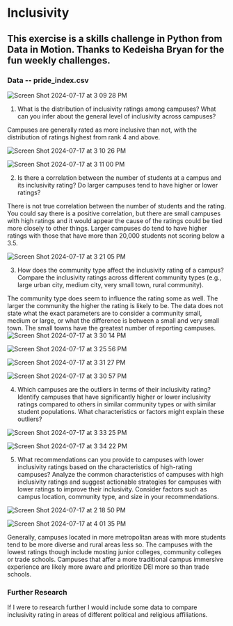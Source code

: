 # Inclusivity
## This exercise is a skills challenge in Python from Data in Motion. Thanks to Kedeisha Bryan for the fun weekly challenges. 

### Data -- pride_index.csv
![Screen Shot 2024-07-17 at 3 09 28 PM](https://github.com/user-attachments/assets/38bf60ea-a16a-4ceb-ac4f-e5557f1f2126)


1. What is the distribution of inclusivity ratings among campuses? What can you infer about the general level of inclusivity across campuses?
   
Campuses are generally rated as more inclusive than not, with the distribution of ratings highest from rank 4 and above.

![Screen Shot 2024-07-17 at 3 10 26 PM](https://github.com/user-attachments/assets/d607be00-7774-4608-b5a9-7af39068e251)

![Screen Shot 2024-07-17 at 3 11 00 PM](https://github.com/user-attachments/assets/6a0713a7-5eb5-4c6b-9cec-f2ca7cd80bca)


2. Is there a correlation between the number of students at a campus and its inclusivity rating? Do larger campuses tend to have higher or lower ratings?

There is not true correlation between the number of students and the rating. You could say there is a positive correlation, but there are small campuses with high ratings and it would appear the cause of the ratings could be tied more closely to other things. Larger campuses do tend to have higher ratings with those that have more than 20,000 students not scoring below a 3.5. 

![Screen Shot 2024-07-17 at 3 21 05 PM](https://github.com/user-attachments/assets/d1074a98-5b49-44cc-a497-76c32d368613)
   
3. How does the community type affect the inclusivity rating of a campus? Compare the inclusivity ratings across different community types (e.g., large urban city, medium city, very small town, rural community).

The community type does seem to influence the rating some as well. The larger the community the higher the rating is likely to be. The data does not state what the exact parameters are to consider a community small, medium or large, or what the difference is between a small and very small town. The small towns have the greatest number of reporting campuses.
![Screen Shot 2024-07-17 at 3 30 14 PM](https://github.com/user-attachments/assets/5ddd6c4d-bdbb-42fb-b759-dcb8ca0c697a)

![Screen Shot 2024-07-17 at 3 25 56 PM](https://github.com/user-attachments/assets/ef7afce6-0c33-4f7f-a76d-27b675cd7007)

![Screen Shot 2024-07-17 at 3 31 27 PM](https://github.com/user-attachments/assets/bad61bad-e01a-45e9-8714-4cebcfa9c49a)


![Screen Shot 2024-07-17 at 3 30 57 PM](https://github.com/user-attachments/assets/ebdb28e3-6f24-4f33-b74a-6f0f2c9da691)

4. Which campuses are the outliers in terms of their inclusivity rating? Identify campuses that have significantly higher or lower inclusivity ratings compared to others in similar community types or with similar student populations. What characteristics or factors might explain these outliers?
 
![Screen Shot 2024-07-17 at 3 33 25 PM](https://github.com/user-attachments/assets/29a4d5db-5583-4888-aa2a-dab48106437e)

![Screen Shot 2024-07-17 at 3 34 22 PM](https://github.com/user-attachments/assets/08519d55-1f47-45f6-bcb7-cc67c682d1d7)

5. What recommendations can you provide to campuses with lower inclusivity ratings based on the characteristics of high-rating campuses? Analyze the common characteristics of campuses with high inclusivity ratings and suggest actionable strategies for campuses with lower ratings to improve their inclusivity. Consider factors such as campus location, community type, and size in your recommendations.

![Screen Shot 2024-07-17 at 2 18 50 PM](https://github.com/user-attachments/assets/06f3e327-4cb7-464e-b803-00416e13a1d7)

![Screen Shot 2024-07-17 at 4 01 35 PM](https://github.com/user-attachments/assets/65f1cb9e-335d-4465-9011-857121d7c463)

Generally, campuses located in more metropolitan areas with more students tend to be more diverse and rural areas less so. The campuses with the lowest ratings though include mosting junior colleges, community colleges or trade schools. Campuses that affer a more traditional campus immersive experience are likely more aware and prioritize DEI more so than trade schools. 

### Further Research 
If I were to research further I would include some data to compare inclusivity rating in areas of different political and religious affiliations. 
